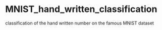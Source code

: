 # MNIST_hand_written_classification
classification of the hand written number on the famous MNIST dataset
